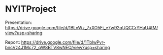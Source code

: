 # NYITProject

Presentation: https://drive.google.com/file/d/1BLnWz_7xXO5Fi_e7w92qUQCCrYHaU4tM/view?usp=sharing

Report: https://drive.google.com/file/d/1TblwPvr-bncVz4J1Mc72_qW8BTV8wNEO/view?usp=sharing
